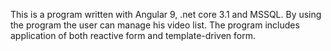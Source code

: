 This is a program written with Angular 9, .net core 3.1 and MSSQL. By using the program the user can manage his video list. The program includes application of both reactive form and template-driven form. 
